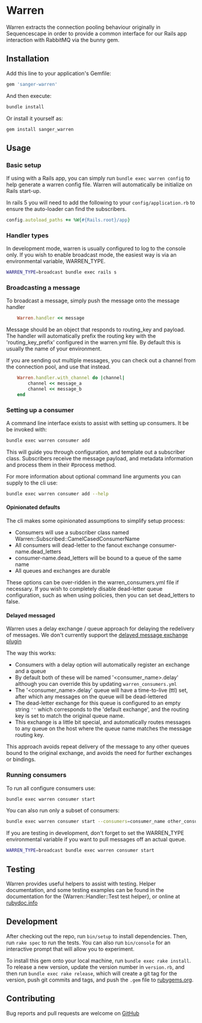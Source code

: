 # Warren

Warren extracts the connection pooling behaviour originally in Sequencescape
in order to provide a common interface for our Rails app interaction with
RabbitMQ via the bunny gem.

## Installation

Add this line to your application's Gemfile:

```ruby
gem 'sanger-warren'
```

And then execute:

```bash
bundle install
```

Or install it yourself as:

```bash
gem install sanger_warren
```

## Usage

### Basic setup

If using with a Rails app, you can simply run `bundle exec warren config` to
help generate a warren config file. Warren will automatically be initialize
on Rails start-up.

In rails 5 you will need to add the following to your `config/application.rb`
to ensure the auto-loader can find the subscribers.

```ruby
config.autoload_paths += %W{#{Rails.root}/app}
```

### Handler types

In development mode, warren is usually configured to log to the console only. If
you wish to enable broadcast mode, the easiest way is via an environmental
variable, WARREN_TYPE.

```bash
WARREN_TYPE=broadcast bundle exec rails s
```

### Broadcasting a message

To broadcast a message, simply push the message onto the message handler

```ruby
    Warren.handler << message
```

Message should be an object that responds to routing_key and payload. The handler
will automatically prefix the routing key with the 'routing_key_prefix' configured
in the warren.yml file. By default this is usually the name of your environment.

If you are sending out multiple messages, you can check out a channel from the
connection pool, and use that instead.

```ruby
    Warren.handler.with_channel do |channel|
        channel << message_a
        channel << message_b
    end
```

### Setting up a consumer

A command line interface exists to assist with setting up consumers. It be be
invoked with:

```bash
bundle exec warren consumer add
```

This will guide you through configuration, and template out a subscriber class.
Subscribers receive the message payload, and metadata information and process
them in their #process method.

For more information about optional command line arguments you can supply to
the cli use:

```bash
bundle exec warren consumer add --help
```

#### Opinionated defaults

The cli makes some opinionated assumptions to simplify setup process:

- Consumers will use a subscriber class named Warren::Subscribed::CamelCasedConsumerName
- All consumers will dead-letter to the fanout exchange consumer-name.dead_letters
- consumer-name.dead_letters will be bound to a queue of the same name
- All queues and exchanges are durable

These options can be over-ridden in the warren_consumers.yml file if necessary.
If you wish to completely disable dead-letter queue configuration, such as when
using policies, then you can set dead_letters to false.

#### Delayed messaged

Warren uses a delay exchange / queue approach for delaying the redelivery of messages.
We don't currently support the
[delayed message exchange plugin](https://github.com/rabbitmq/rabbitmq-delayed-message-exchange)

The way this works:

- Consumers with a delay option will automatically register an exchange and a queue
- By default both of these will be named '<consumer_name>.delay' although you can
  override this by updating `warren_consumers.yml`
- The '<consumer_name>.delay' queue will have a time-to-live (ttl) set, after
  which any messages on the queue will be dead-lettered
- The dead-letter exchange for this queue is configured to an empty string `''`
  which corresponds to the 'default exchange', and the routing key is set to
  match the original queue name.
- This exchange is a little bit special, and automatically routes messages to
  any queue on the host where the queue name matches the message routing key.

This approach avoids repeat delivery of the message to any other queues bound
to the original exchange, and avoids the need for further exchanges or bindings.

### Running consumers

To run all configure consumers use:

```bash
bundle exec warren consumer start
```

You can also run only a subset of consumers:

```bash
bundle exec warren consumer start --consumers=consumer_name other_consumer
```

If you are testing in development, don't forget to set the WARREN_TYPE
environmental variable if you want to pull messages off an actual queue.

```bash
WARREN_TYPE=broadcast bundle exec warren consumer start
```

## Testing

Warren provides useful helpers to assist with testing. Helper documentation, and
some testing examples can be found in the documentation for the
{Warren::Handler::Test test helper}, or online at
[rubydoc.info](https://rubydoc.info/gems/sanger_warren/Warren/Handler/Test)

## Development

After checking out the repo, run `bin/setup` to install dependencies. Then, run
`rake spec` to run the tests. You can also run `bin/console` for an interactive
prompt that will allow you to experiment.

To install this gem onto your local machine, run `bundle exec rake install`. To
release a new version, update the version number in `version.rb`, and then run
`bundle exec rake release`, which will create a git tag for the version, push
git commits and tags, and push the `.gem` file to
[rubygems.org](https://rubygems.org).

## Contributing

Bug reports and pull requests are welcome on [GitHub](https://github.com/sanger/warren)
